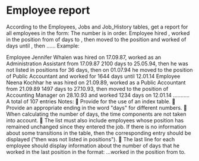# Employee report

According to the Employees, Jobs and Job_History tables, get a report for all employees in the form: The number is in order. Employee hired , worked in the position from of days to , then moved to the position and worked of days until , then ...... Example:

Employee Jennifer Whalen was hired on 17.09.87, worked as an Administration Assistant from 17.09.87 2100 days to 25.05.94, then he was not listed in positions for 36 days, then on 01.07.94 he moved to the position of Public Accountant and worked for 1644 days until 12.01.14
Employee Neena Kochhar he was hired on 21.09.89, worked as a Public Accountant from 21.09.89 1497 days to 27.10.93, then moved to the position of Accounting Manager on 28.10.93 and worked 1234 days on 12.01.14 ........... A total of 107 entries Notes:  Provide for the use of an index table.  Provide an appropriate ending in the word "days" for different numbers.  When calculating the number of days, the time components are not taken into account.  The list must also include employees whose position has remained unchanged since they entered the job. If there is no information about some transitions in the table, then the corresponding entry should be displayed ("then was not listed in positions").  The last line for each employee should display information about the number of days that he worked in the last position in the format: ...worked in the position from to.